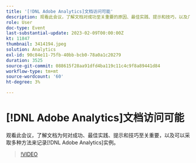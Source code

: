```yaml
---
title: '[!DNL Adobe Analytics]文档访问可能'
description: 观看此会议，了解文档对成功至关重要的原因、最佳实践、提示和技巧，以及几种可用于记录 [!DNL Adobe Analytics] 实例的方法。 2022 年 6 月
role: User
doc-type: Event
last-substantial-update: 2023-02-09T00:00:00Z
kt: 11847
thumbnail: 3414194.jpeg
solution: Analytics
exl-id: 90c84e11-75fb-40bb-bcb0-78a0a1c20279
duration: 3525
source-git-commit: 088615f28aa91dfd4ba119c11c4c9f8a89441d84
workflow-type: tm+mt
source-wordcount: '60'
ht-degree: 3%

---
```


# [!DNL Adobe Analytics]文档访问可能

观看此会议，了解文档为何对成功、最佳实践、提示和技巧至关重要，以及可以采取多种方法来记录[!DNL Adobe Analytics]实例。

>[!VIDEO](https://video.tv.adobe.com/v/3414194/?quality=12&learn=on)
